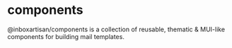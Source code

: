 # components
@inboxartisan/components is a collection of reusable, thematic &amp; MUI-like components for building mail templates.
